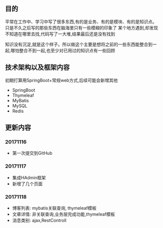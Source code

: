 ## 目的

平常在工作中、学习中写了很多东西,有的是业务、有的是模块、有的是知识点。只是不久之后写的那些东西在脑海里只有一些模糊的印象了
某个地方遇到,却发现不知道在哪里去找,代码写了一大堆,结果最后还是没有找到

知识没有沉淀,就是这个样子。所以做这个主要是想将之前的一些东西能整合到一起,哪怕整合不到一起,也至少对已用过的知识点有一些回顾


## 技术架构以及框架内容

初期打算用SpringBoot+常规web方式,后续可能会新增其他

- SpringBoot
- Thymeleaf
- MyBatis
- MySQL
- Redis



## 更新内容

### 20171116
- 第一次提交到GitHub

### 20171117
- 集成HAdmin框架
- 新增了几个页面

### 20171118
- 博客列表:  mybatis关联查询, thymeleaf模板
- 文章详情:  非关联查询,业务层完成功能,thymeleaf模板
- 消息类别:  ajax,RestControll
